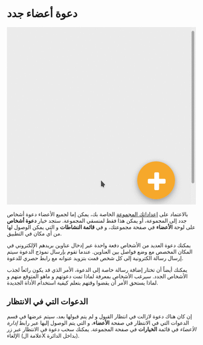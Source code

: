 
# دعوة أعضاء جدد

<img class="screenshot" alt="Action menu" src="action_menu.gif" />

بالاعتماد على [إعداداتك المجموعة]( group_settings.html) الخاصة بك، يمكن إما لجميع الأعضاء دعوة أشخاص جدد إلى المجموعة، أو يمكن هذا فقط لمنسقي المجموعة. ستجد خيار **دعوة أشخاص** على لوحة **الأعضاء** في صفحة مجموعتك، و في **قائمة النشاطات** و التي يمكن الوصول لها من أي مكان في التطبيق.

يمكنك دعوة العديد من الأشخاص دفعة واحدة عبر إدخال عناوين بريدهم الإلكتروني في المكان المخصص مع وضع فواصل بين العناوين. عندما تقوم بإرسال نموذج الدعوة سيتم إرسال رسالة الكترونية إلى كل شخص قمت بتزويد عنوانه مع رابط حصري للدعوة.

يمكنك أيضاً أن تختار إضافة رسالة خاصة إلى الدعوة، الأمر الذي قد يكون رائعاً لجذب الأشخاص الجدد. سيرغب الأشخاص بمعرفة لماذا تمت دعوتهم و ماهو المتوقع منهم و لماذا يستحق الأمر أن يقضوا وقتهم بتعلم كيفية استخدام الأداة الجديدة. 

## الدعوات التي في الانتظار

إن كان هناك دعوة لازالت في انتظار القبول و لم يتم قبولها بعد، سيتم عرضها في قسم الدعوات التي في الانتظار في صفحة **الأعضاء**، و التي يتم الوصول إليها عبر رابط *إدارة الأعضاء* في قائمة **الخيارات** في صفحة المجموعة. يمكنك سحب دعوة في الانتظار عبر زر الإلغاء (علامة الX بداخل الدائرة).
